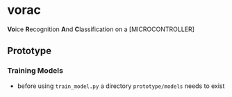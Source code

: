 # vorac
**Vo**ice **R**ecognition **A**nd **C**lassification on a [MICROCONTROLLER]



## Prototype

### Training Models
- before using `train_model.py` a directory `prototype/models` needs to exist 
